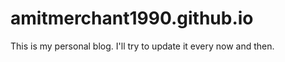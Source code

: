 amitmerchant1990.github.io
==========================

This is my personal blog. I'll try to update it every now and then.
